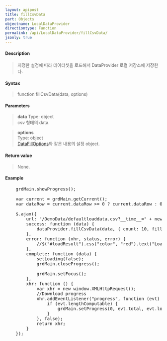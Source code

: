 ```yaml
---
layout: apipost
title: fillCsvData
part: Objects
objectname: LocalDataProvider
directiontype: Function
permalink: /api/LocalDataProvider/fillCsvData/
jsonly: true
---
```



#### Description

> 지정한 설정에 따라 데이터셋을 로드해서 DataProvider 로컬 저장소에 저장한다. 

#### Syntax

> function fillCsvData(data, options)

#### Parameters

> **data**
> Type: object  
> csv 형태의 data.  

> **options**  
> Type: object    
> [DataFillOptions](/api/types/DataFillOptions/)와 같은 내용의 설정 object.    

#### Return value

> None.   

#### Example

<pre class="prettyprint">
    grdMain.showProgress();

    var current = grdMain.getCurrent();
    var dataRow = current.dataRow >= 0 ? current.dataRow : 0;    

    $.ajax({
        url: "/DemoData/defaultloaddata.csv?__time__=" + new Date().getTime(),
        success: function (data) {
            dataProvider.fillCsvData(data, { count: 10, fillMode: "insert", fillPos: dataRow });
        },
        error: function (xhr, status, error) {
            //$("#loadResult").css("color", "red").text("Load failed: " + error).show();
        },
        complete: function (data) {
            setLoading(false);
            grdMain.closeProgress();

            grdMain.setFocus();
        },
        xhr: function () {
            var xhr = new window.XMLHttpRequest();
            //Download progress
            xhr.addEventListener("progress", function (evt) {
                if (evt.lengthComputable) {
                    grdMain.setProgress(0, evt.total, evt.loaded);
                }
            }, false);
            return xhr;
        }
    });
</pre>

